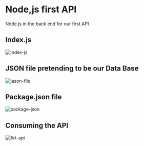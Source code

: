# Node,js first API
Node.js in the back end for our first API
## Index.js
![index-js](https://github.com/danielurra/node-first-api/assets/51704179/b59cda2a-d8db-4c62-be3a-086699bed8f9)<br>
## JSON file pretending to be our Data Base
![jason-file](https://github.com/danielurra/node-first-api/assets/51704179/78778941-db6d-4833-b917-af68a0dd844f)<br>
## Package.json file
![package-json](https://github.com/danielurra/node-first-api/assets/51704179/ddabbd88-3ad6-4653-86c1-9a1fb5c520ef)<br>
## Consuming the API
![firt-api](https://github.com/danielurra/node-first-api/assets/51704179/6968ee8e-74c3-470d-9199-2cc29a2873cc)<br>


